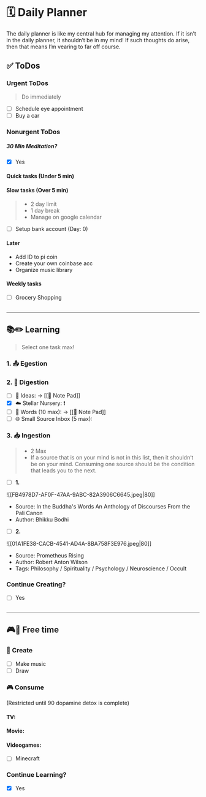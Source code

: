 # 🗓 Daily Planner

The daily planner is like my central hub for  managing my attention. If it isn’t in the daily planner, it shouldn’t be in my mind! If such thoughts do arise, then that means I’m vearing to far off course.

## ✅ ToDos

### Urgent ToDos

> Do immediately

- [ ] Schedule eye appointment
- [ ] Buy a car

### Nonurgent ToDos

##### 30 Min Meditation?

- [x] Yes

#### Quick tasks (Under 5 min)

#### Slow tasks (Over 5 min)

> - 2 day limit
> - 1 day break
> - Manage on google calendar 

- [ ] Setup bank account (Day: 0)

#### Later
- Add ID to pi coin
- Create your own coinbase acc
- Organize music library

#### Weekly tasks

- [ ] Grocery Shopping

##
___

## **📚✏️ Learning**

> Select one task max!

### 1. 📤 Egestion

### 2. 📝 Digestion

- [ ] 💭 Ideas:  -> [[📝 Note Pad]]
- [x] ☁️ Stellar Nursery: ❗️
- [ ] 💬 Words (10 max):  -> [[📝 Note Pad]]
- [ ] 🌐 Small Source Inbox (5 max):  

### 3. 📥 Ingestion

> - 2 Max
> - If a source that is on your mind is not in this list, then it shouldn’t be on your mind. Consuming one source should be the condition that leads you to the next.

- [ ] **1.** 

![[FB4978D7-AF0F-47AA-9ABC-82A3906C6645.jpeg|80]]
- Source: In the Buddha's Words An Anthology of Discourses From the Pali Canon
- Author: Bhikku Bodhi
>
- [ ] **2.**

![[01A1FE38-CACB-4541-AD4A-8BA758F3E976.jpeg|80]]
- Source: Prometheus Rising
- Author: Robert Anton Wilson
- Tags: Philosophy / Spirituality / Psychology / Neuroscience / Occult


### Continue Creating?

- [ ] Yes

##
___

## **🎮🎨 Free time**

### 🎨 Create

- [ ] Make music
- [ ] Draw

### 🎮 Consume

(Restricted until 90 dopamine detox is complete)

#### TV:



#### Movie: 



#### Videogames:

- [ ] Minecraft 

### Continue Learning?

- [x] Yes

